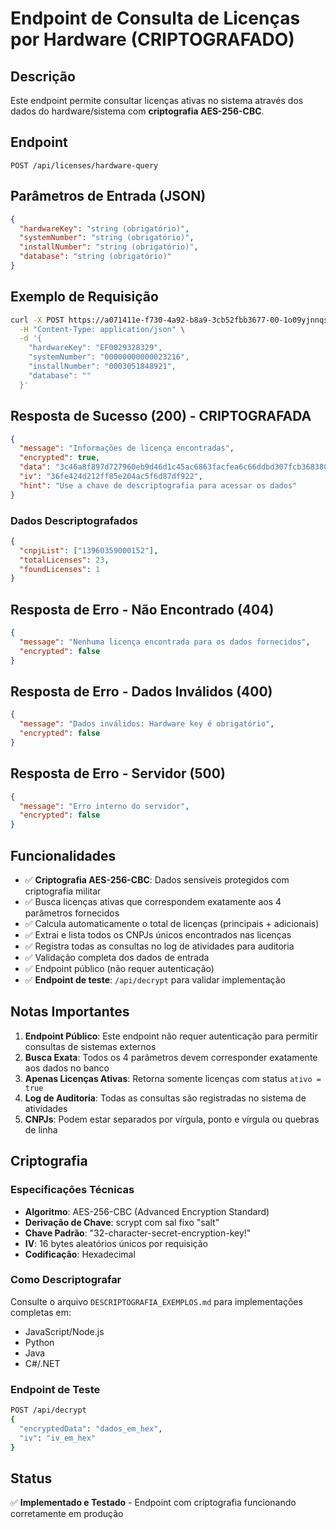 # Endpoint de Consulta de Licenças por Hardware (CRIPTOGRAFADO)

## Descrição
Este endpoint permite consultar licenças ativas no sistema através dos dados do hardware/sistema com **criptografia AES-256-CBC**.

## Endpoint
```
POST /api/licenses/hardware-query
```

## Parâmetros de Entrada (JSON)
```json
{
  "hardwareKey": "string (obrigatório)",
  "systemNumber": "string (obrigatório)", 
  "installNumber": "string (obrigatório)",
  "database": "string (obrigatório)"
}
```

## Exemplo de Requisição
```bash
curl -X POST https://a071411e-f730-4a92-b8a9-3cb52fbb3677-00-1o09yjnnqsc39.riker.replit.dev/api/licenses/hardware-query \
  -H "Content-Type: application/json" \
  -d '{
    "hardwareKey": "EF0029328329",
    "systemNumber": "00000000000023216",
    "installNumber": "0003051848921",
    "database": ""
  }'
```

## Resposta de Sucesso (200) - **CRIPTOGRAFADA**
```json
{
  "message": "Informações de licença encontradas",
  "encrypted": true,
  "data": "3c46a8f897d727960eb9d46d1c45ac6863facfea6c66ddbd307fcb3683800e1b",
  "iv": "36fe424d212ff85e204ac5f6d87df922",
  "hint": "Use a chave de descriptografia para acessar os dados"
}
```

### Dados Descriptografados
```json
{
  "cnpjList": ["13960359000152"],
  "totalLicenses": 23,
  "foundLicenses": 1
}
```

## Resposta de Erro - Não Encontrado (404)
```json
{
  "message": "Nenhuma licença encontrada para os dados fornecidos",
  "encrypted": false
}
```

## Resposta de Erro - Dados Inválidos (400)
```json
{
  "message": "Dados inválidos: Hardware key é obrigatório",
  "encrypted": false
}
```

## Resposta de Erro - Servidor (500)
```json
{
  "message": "Erro interno do servidor",
  "encrypted": false
}
```

## Funcionalidades
- ✅ **Criptografia AES-256-CBC**: Dados sensíveis protegidos com criptografia militar
- ✅ Busca licenças ativas que correspondem exatamente aos 4 parâmetros fornecidos
- ✅ Calcula automaticamente o total de licenças (principais + adicionais)
- ✅ Extrai e lista todos os CNPJs únicos encontrados nas licenças
- ✅ Registra todas as consultas no log de atividades para auditoria
- ✅ Validação completa dos dados de entrada
- ✅ Endpoint público (não requer autenticação)
- ✅ **Endpoint de teste**: `/api/decrypt` para validar implementação

## Notas Importantes
1. **Endpoint Público**: Este endpoint não requer autenticação para permitir consultas de sistemas externos
2. **Busca Exata**: Todos os 4 parâmetros devem corresponder exatamente aos dados no banco
3. **Apenas Licenças Ativas**: Retorna somente licenças com status `ativo = true`
4. **Log de Auditoria**: Todas as consultas são registradas no sistema de atividades
5. **CNPJs**: Podem estar separados por vírgula, ponto e vírgula ou quebras de linha

## Criptografia

### Especificações Técnicas
- **Algoritmo**: AES-256-CBC (Advanced Encryption Standard)
- **Derivação de Chave**: scrypt com sal fixo "salt"
- **Chave Padrão**: "32-character-secret-encryption-key!"
- **IV**: 16 bytes aleatórios únicos por requisição
- **Codificação**: Hexadecimal

### Como Descriptografar
Consulte o arquivo `DESCRIPTOGRAFIA_EXEMPLOS.md` para implementações completas em:
- JavaScript/Node.js
- Python
- Java
- C#/.NET

### Endpoint de Teste
```bash
POST /api/decrypt
{
  "encryptedData": "dados_em_hex",
  "iv": "iv_em_hex"
}
```

## Status
✅ **Implementado e Testado** - Endpoint com criptografia funcionando corretamente em produção